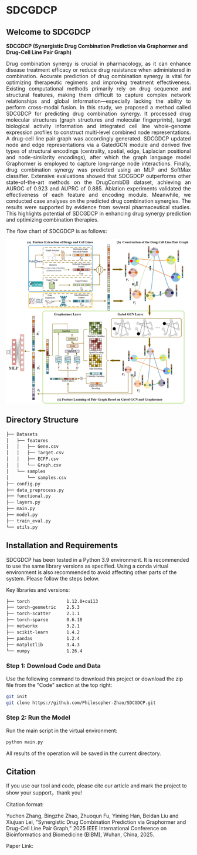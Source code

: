 # SDCGDCP

## Welcome to SDCGDCP
**SDCGDCP (Synergistic Drug Combination Prediction via Graphormer and Drug-Cell Line Pair Graph)** <p align="justify">  Drug combination synergy is crucial in pharmacology, as it can enhance disease treatment efficacy or reduce drug resistance when administered in combination. Accurate prediction of drug combination synergy is vital for optimizing therapeutic regimens and improving treatment effectiveness. Existing computational methods primarily rely on drug sequence and structural features, making them difficult to capture complex network relationships and global information—especially lacking the ability to perform cross-modal fusion. In this study, we proposed a method called SDCGDCP for predicting drug combination synergy. It processed drug molecular structures (graph structures and molecular fingerprints), target biological activity information and integrated cell line whole-genome expression profiles to construct multi-level combined node representations. A drug-cell line pair graph was accordingly generated. SDCGDCP updated node and edge representations via a GatedGCN module and derived five types of structural encodings (centrality, spatial, edge, Laplacian positional and node-similarity encodings), after which the graph language model Graphormer is employed to capture long-range node interactions. Finally, drug combination synergy was predicted using an MLP and SoftMax classifier. Extensive evaluations showed that SDCGDCP outperforms other state-of-the-art methods on the DrugCombDB dataset, achieving an AUROC of 0.923 and AUPRC of 0.885. Ablation experiments validated the effectiveness of each feature and encoding module. Meanwhile, we conducted case analyses on the predicted drug combination synergies. The results were supported by evidence from several pharmaceutical studies. This highlights potential of SDCGDCP in enhancing drug synergy prediction and optimizing combination therapies.</p>

The flow chart of SDCGDCP is as follows:

![示例图片](./框架图.png)

## Directory Structure

```markdown
├── Datasets
│   ├── features
│   │   ├── Gene.csv           
│   │   ├── Target.csv            
│   │   ├── ECFP.csv            
│   │   └── Graph.csv             
│   └── samples					  
│       └── samples.csv            
├── config.py                     
├── data_preprocess.py                       
├── functional.py                            
├── layers.py                      
├── main.py                      
├── model.py                      
├── train_eval.py                      
└── utils.py                     
```

## Installation and Requirements

SDCGDCP has been tested in a Python 3.9 environment. It is recommended to use the same library versions as specified. Using a conda virtual environment is also recommended to avoid affecting other parts of the system. Please follow the steps below.

Key libraries and versions:

```markdown
├── torch              1.12.0+cu113
├── torch-geometric    2.5.3
├── torch-scatter      2.1.1
├── torch-sparse       0.6.18
├── networkx           3.2.1
├── scikit-learn       1.4.2
├── pandas             1.2.4
├── matplotlib         3.4.3
└── numpy              1.26.4        
```

### Step 1: Download Code and Data

Use the following command to download this project or download the zip file from the "Code" section at the top right:

```bash
git init 
git clone https://github.com/Philosopher-Zhao/SDCGDCP.git
```

### Step 2: Run the Model

Run the main script in the virtual environment:

```bash
python main.py
```

All results of the operation will be saved in the current directory.

## Citation 

If you use our tool and code, please cite our article and mark the project to show your support，thank you!

Citation format: 

Yuchen Zhang, Bingzhe Zhao, Zhuoqun Fu, Yiming Han, Beidan Liu and Xiujuan Lei, "Synergistic Drug Combination Prediction via Graphormer and Drug-Cell Line Pair Graph," 2025 IEEE International Conference on Bioinformatics and Biomedicine (BIBM), Wuhan, China, 2025.

Paper Link:

